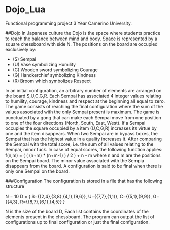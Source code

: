 # Dojo_Lua
Functional programming project 3 Year Camerino University.

##Dojo
In Japanese culture the Dojo is the space where students practice to reach
the balance between mind and body. Space is represented by a square chessboard with side N.
The positions on the board are occupied exclusively by:
- (S) Sempai
- (U) Vase symbolizing Humility
- (C) Wooden sword symbolizing Courage
- (G) Handkerchief symbolizing Kindness
- (R) Broom which symbolizes Respect

In an initial configuration, an arbitrary number of elements are arranged on the board
S,U,C,G,R. Each Sempai has associated 4 integer values relating to humility, courage,
kindness and respect at the beginning all equal to zero. The game consists of reaching the
final configuration where the sum of the values associated with the only Sempai present is maximum.
The game is punctuated by a gong that can make each Sempai move from one position to one
of the four directions (North, South, East, West). If a Sempai occupies the square occupied by a
item (U,C,G,R) increases its virtue by one and the item disappears. When two Sempai
are in bypass boxes, the Sempai that has the highest value in a quality increases it.
After comparing the Sempai with the total score, i.e. the sum of all values relating to the
Sempai, minor fuck. In case of equal scores, the following function applies:
f(n,m) = ( ( (n+m) * (n+m-1) ) / 2 ) + n - m
where n and m are the positions on the Sempai board.
The minor value associated with the Sempia disappears from the board. A configuration is said to be final
when there is only one Sempai on the board.

###Configuration 
The configuration is stored in a file that has the following structure

N = 10
D = {
  S={{2,4},{3,8},{4,1},{9,6}},
  U={{7,7},{1,1}},
  C={{5,1},{9,9}},
  G={{4,3},
  R={{8,7},{6,1},{4,5}}
}

N is the size of the board D, Each list contains the coordinates of the elements
present in the chessboard. The program can output the list of configurations up to
final configuration or just the final configuration.
